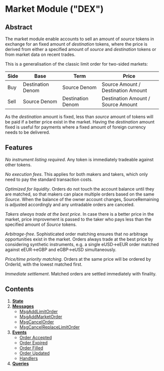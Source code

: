 # Market Module ("DEX")

## Abstract

The market module enable accounts to sell an amount of *source* tokens in exchange for an fixed amount of *destination* tokens, where the price is derived from either a specified amount of *source* and *destination* tokens or from market data on recent trades.

This is a generalisation of the classic limit order for two-sided markets:

| Side | Base | Term | Price |
|------|------|------|-------|
| Buy  | Destination Denom | Source Denom | Source Amount / Destination Amount |
| Sell | Source Denom | Destination Denom | Destination Amount / Source Amount |

As the *destination* amount is fixed, less than *source* amount of tokens will be paid if a better price exist in the market. Having the *destination* amount fixed is useful for payments where a fixed amount of foreign currency needs to be delivered.

## Features

*No instrument listing required*. Any token is immediately tradeable against other tokens.

*No execution fees*. This applies for both makers and takers, which only need to pay the standard transaction costs.

*Optimized for liquidity*. Orders do not touch the account balance until they are matched, so that makers can place multiple orders based on the same *Source*.
When the balance of the owner account changes, SourceRemaining is adjusted accordingly and any untradable orders are canceled. 

*Takers always trade at the best price*. In case there is a better price in the market, price improvement is passed to the taker who pays less than the specified amount of *Source* tokens.

*Arbitrage-free*. Sophisticated order matching ensures that no arbitrage opportunities exist in the market. Orders always trade at the best price by considering synthetic instruments, e.g. a single eUSD->eEUR order matched against eEUR->eGBP and eGBP->eUSD simultaneously.

*Price/time priority matching*. Orders at the same price will be ordered by OrderId, with the lowest matched first.  

*Immediate settlement*. Matched orders are settled immediately with finality.

## Contents

1. **[State](01_state.md)**
2. **[Messages](02_messages.md)**
    - [MsgAddLimitOrder](02_messages.md#MsgAddLimitOrder)
    - [MsgAddMarketOrder](02_messages.md#MsgAddMarketOrder)
    - [MsgCancelOrder](02_messages.md#MsgCancelOrder)
    - [MsgCancelReplaceLimitOrder](02_messages.md#MsgCancelReplaceLimitOrder)
3. **[Events](03_events.md)**
    - [Order Accepted](03_events.md#order-accepted)
    - [Order Expired](03_events.md#order-expired)
    - [Order Filled](03_events.md#order-filled)
    - [Order Updated](03_events.md#order-updated)
    - [Handlers](03_events.md#Handlers)
4. **[Queries](04_queries.md)**
